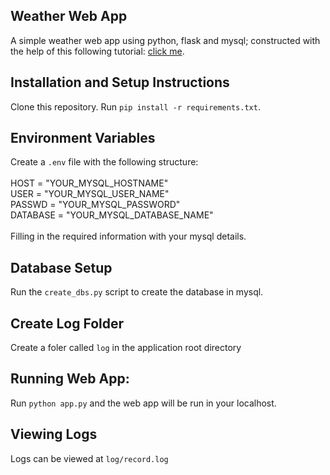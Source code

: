 ## Weather Web App

A simple weather web app using python, flask and mysql; constructed with the help of this following tutorial: [click me](https://www.youtube.com/watch?v=lWA0GgUN8kg).

## Installation and Setup Instructions

Clone this repository. Run `pip install -r requirements.txt`.

## Environment Variables
Create a `.env` file with the following structure:<br><br>
HOST = "YOUR_MYSQL_HOSTNAME"<br>
USER = "YOUR_MYSQL_USER_NAME"<br>
PASSWD = "YOUR_MYSQL_PASSWORD"<br>
DATABASE = "YOUR_MYSQL_DATABASE_NAME"<br><br>
Filling in the required information with your mysql details.

## Database Setup
Run the `create_dbs.py` script to create the database in mysql.

## Create Log Folder
Create a foler called `log` in the application root directory

## Running Web App:
Run `python app.py` and the web app will be run in your localhost.

## Viewing Logs
Logs can be viewed at `log/record.log`